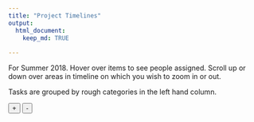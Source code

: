 ```yaml
---
title: "Project Timelines"
output: 
  html_document:
    keep_md: TRUE
    
---
```




For Summer 2018. Hover over items to see people assigned. Scroll up or down over areas in timeline on which you wish to zoom in or out.

Tasks are grouped by rough categories in the left hand column. 

<!--html_preserve--><div id="htmlwidget-9b60fa8f2e9c150ebc22" class="timevis html-widget" style="width:864px;height:480px;">
<div class="btn-group zoom-menu">
<button type="button" class="btn btn-default btn-lg zoom-in" title="Zoom in">+</button>
<button type="button" class="btn btn-default btn-lg zoom-out" title="Zoom out">-</button>
</div>
</div>
<script type="application/json" data-for="htmlwidget-9b60fa8f2e9c150ebc22">{"x":{"items":[{"id":" 1","group":"cvml","content":"cvml adapted to master_grid","title":"Ryan, Su","start":"2018-05-15","end":"2018-05-31"},{"id":" 2","group":"Imagery","content":"Download/mask Planet (Meridia sites)","title":"Tammy, Ron","start":"2018-05-15","end":"2018-05-31"},{"id":" 3","group":"Imagery","content":"Download/mask Planet (Ghana)","title":"Tammy, Ron","start":"2018-06-01","end":"2018-07-31"},{"id":" 4","group":"Media","content":"Project website and materials","title":"Lyndon","start":"2018-05-15","end":"2018-06-15"},{"id":" 5","group":"mapper","content":"mapper upgrades - png overlay","title":"Dennis","start":"2018-05-15","end":"2018-05-31"},{"id":" 6","group":"mapper","content":"mapper upgrades - classify features","title":"Dennis","start":"2018-05-15","end":"2018-05-31"},{"id":" 7","group":"mapper","content":"mapper upgrades - point labelling","title":"Dennis","start":"2018-06-01","end":"2018-06-15"},{"id":" 8","group":"mapper","content":"mapper upgrades - stop intersects, snapping, etc","start":"2018-06-01","end":"2018-06-30"},{"id":" 9","group":"mapper","content":"daemons - mapper send/receive","title":"Lei","start":"2018-06-01","end":"2018-06-15"},{"id":"10","group":"cvml","content":"daemons - cvml send/receive","title":"Su, Ryan, Lei","start":"2018-06-01","end":"2018-06-15"},{"id":"11","group":"mapper","content":"Upgrade/update Q/I sites","title":"Lei","start":"2018-05-15","end":"2018-06-15"},{"id":"12","group":"mapper","content":"Finalize Q merge/label method","title":"Lei, Ryan","start":"2018-05-15","end":"2018-06-15"},{"id":"13","group":"cvml","content":"Update RF method to match labels","title":"Su, Ryan","start":"2018-05-15","end":"2018-06-15"},{"id":"14","group":"mapper","content":"SpatialCollective onboard","title":"Lyndon","start":"2018-06-01","end":"2018-06-15"},{"id":"15","group":"mapper","content":"SpatialCollective testing","title":"Lyndon","start":"2018-06-15","end":"2018-06-30"},{"id":"16","group":"Interactivity","content":"Interactivity testing","title":"All","start":"2018-07-01","end":"2018-07-15"},{"id":"17","group":"Interactivity","content":"Alpha tuning/mapping 5000 km^2","title":"All","start":"2018-07-15","end":"2018-08-24"},{"id":"18","group":"Segment","content":"MaskRCNN test","title":"Ryan","start":"2018-07-01","end":"2018-08-24"},{"id":"19","group":"Segment","content":"On RF posterior probs","title":"Ron","start":"2018-07-01","end":"2018-08-24"}],"groups":[{"id":"cvml","content":"cvml"},{"id":"Imagery","content":"Imagery"},{"id":"Media","content":"Media"},{"id":"mapper","content":"mapper"},{"id":"Interactivity","content":"Interactivity"},{"id":"Segment","content":"Segment"}],"showZoom":true,"zoomFactor":0.5,"fit":true,"options":[],"height":null,"api":[]},"evals":[],"jsHooks":[]}</script><!--/html_preserve-->

